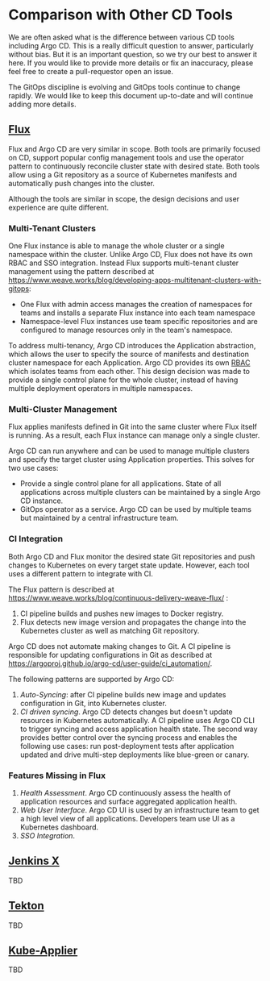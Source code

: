 # Comparison with Other CD Tools

We are often asked what is the difference between various CD tools including Argo CD. This is a really difficult question to answer, particularly without bias. But it is an important question, so we try our best to answer it here. If you would like to provide more details or fix an inaccuracy, please feel free to create a pull-requestor open an issue.

The GitOps discipline is evolving and GitOps tools continue to change rapidly. We would like to keep this document up-to-date and will continue adding more details. 

## [Flux](https://github.com/fluxcd/flux)

Flux and Argo CD are very similar in scope. Both tools are primarily focused on CD, support popular config management tools
and use the operator pattern to continuously reconcile cluster state with desired state. Both tools allow using a Git repository as a source of Kubernetes manifests and automatically push changes into the cluster.

Although the tools are similar in scope, the design decisions and user experience are quite different. 

### Multi-Tenant Clusters

One Flux instance is able to manage the whole cluster or a single namespace within the cluster. Unlike Argo CD, Flux does not have its own RBAC and SSO integration. Instead Flux supports
multi-tenant cluster management using the pattern described at https://www.weave.works/blog/developing-apps-multitenant-clusters-with-gitops:

- One Flux with admin access manages the creation of namespaces for teams and installs a separate Flux instance into each team namespace
- Namespace-level Flux instances use team specific repositories and are configured to manage resources only in the team's namespace.

To address multi-tenancy, Argo CD introduces the Application abstraction, which allows the user to specify the source of manifests and destination cluster namespace for each Application.
Argo CD provides its own [RBAC](https://argoproj.github.io/argo-cd/operator-manual/rbac/) which isolates teams from each other. This design decision was made to 
provide a single control plane for the whole cluster, instead of having multiple deployment operators in multiple namespaces.

### Multi-Cluster Management

Flux applies manifests defined in Git into the same cluster where Flux itself is running. As a result, each Flux instance can manage only a single cluster.

Argo CD can run anywhere and can be used to manage multiple clusters and specify the target cluster using Application properties. This solves for two use cases:
- Provide a single control plane for all applications. State of all applications across multiple clusters can be maintained by a single Argo CD instance.
- GitOps operator as a service. Argo CD can be used by multiple teams but maintained by a central infrastructure team.

### CI Integration

Both Argo CD and Flux monitor the desired state Git repositories and push changes to Kubernetes on every target state update. However, each tool uses a different pattern to integrate with CI.

The Flux pattern is described at https://www.weave.works/blog/continuous-delivery-weave-flux/ :

1. CI pipeline builds and pushes new images to Docker registry.
1. Flux detects new image version and propagates the change into the Kubernetes cluster as well as matching Git repository.

Argo CD does not automate making changes to Git. A CI pipeline is responsible for updating configurations in Git as described at https://argoproj.github.io/argo-cd/user-guide/ci_automation/.

The following patterns are supported by Argo CD:

1. *Auto-Syncing*: after CI pipeline builds new image and updates configuration in Git, into Kubernetes cluster.
1. *CI driven syncing*. Argo CD detects changes but doesn't update resources in Kubernetes automatically. A CI pipeline uses Argo CD CLI to trigger syncing and access application
health state. The second way provides better control over the syncing process and enables the following use cases: run post-deployment tests after application updated and drive multi-step
deployments like blue-green or canary.

### Features Missing in Flux

1. *Health Assessment*. Argo CD continuously assess the health of application resources and surface aggregated application health.
1. *Web User Interface*. Argo CD UI is used by an infrastructure team to get a high level view of all applications. Developers team use UI as a Kubernetes dashboard.
1. *SSO Integration*.

## [Jenkins X](https://github.com/jenkins-x/jx)

TBD

## [Tekton](https://github.com/tektoncd)

TBD

## [Kube-Applier](https://github.com/box/kube-applier)

TBD

